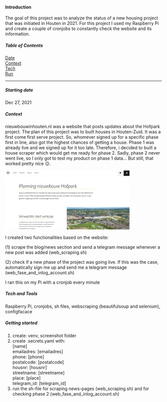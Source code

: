 #### Introduction 
The goal of this project was to analyze the status of a new housing project that was initiated in Houten in 2021.
For this project I used my Raspberry Pi and create a couple of cronjobs to constantly check the website and its information. 


##### Table of Contents  
[Date](#Starting-date)    
[Context](#Context)      
[Tech](#Tech-and-Tools)      
[Run](#Getting-started)     

---

##### Starting date
Dec 27, 2021

##### Context
nieuwbouwinhouten.nl was a website that posts updates about the Hofpark project. The plan of this project was to built houses in Houten-Zuid. It was a first come first serve project. So, whomever signed up for a specific phase first in line, also got the highest chances of getting a house. Phase 1 was already live and we signed up for it too late. Therefore, i decided to built a house scraper which would get me ready for phase 2. Sadly, phase 2 never went live, so I only got to test my product on phase 1 data... But still, that worked pretty nice  :wink:.

<img src="img/hofpark.png" width="400">


I created two functionalities based on the website:

(1) scrape the blog/news section and send a telegram message whenever a new post was added (web_scraping.sh)

(2) check if a new phase of the project was going live. If this was the case, automatically sign me up and send me a telegram message (web_fase_and_inlog_account.sh)

I ran this on my Pi with a cronjob every minute

##### Tech and Tools
Raspberry Pi, cronjobs, sh files, webscraping (beautifulsoup and selenium), configfacace


##### Getting started     
1. create: venv, screenshot folder
2. create .secrets.yaml with:  
        [name]  
        emailadres: [emailadres]  
        phone: [phone]  
        postalcode: [postalcode]  
        housnr: [housnr]  
        streetname: [streetname]  
        place: [place]  
        telegram_id: [telegram_id]
3. run the sh-file for scraping news-pages (web_scraping.sh) and for checking phase 2 (web_fase_and_inlog_account.sh)  